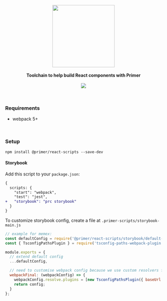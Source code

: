 <p align="center">
  <img src="https://octodex.github.com/images/manufacturetocat.png" height="200px"/>
  <br><br>
  <b>Toolchain to help build React components with Primer</b>
  <br><br>
  <img src="https://img.shields.io/badge/maturity-proof--of--concept-d85151?style=flat-square"/>
</p>

&nbsp;


### Requirements

- webpack 5+

&nbsp;

### Setup

```
npm install @primer/react-scripts --save-dev
```

#### Storybook

Add this script to your `package.json`:

```diff
{
  scripts: {
    "start": "webpack",
    "test": "jest",
+   "storybook": "prc storybook"
  }
}
```

To customize storybook config, create a file at `.primer-scripts/storybook-main.js`

```js
// example for memex:
const defaultConfig = require('@primer/react-scripts/storybook/default-config');
const { TsconfigPathsPlugin } = require('tsconfig-paths-webpack-plugin');

module.exports = {
  // extend default config
  ...defaultConfig,

  // need to customise webpack config because we use custom resolvers for helpers/util
  webpackFinal: (webpackConfig) => {
    webpackConfig.resolve.plugins = [new TsconfigPathsPlugin({ baseUrl: './src/client' })];
    return config;
  }
};
```
